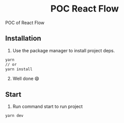 <p align="center">
  <h1 align="center">
    POC React Flow
  </h1>
</p>

POC of React Flow

## Installation

1. Use the package manager to install project deps.

```bash
yarn
// or
yarn install
```

2. Well done 😄

## Start

1. Run command start to run project

```bash
yarn dev
```
